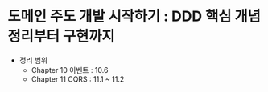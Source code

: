 # 도메인 주도 개발 시작하기 : DDD 핵심 개념 정리부터 구현까지

- 정리 범위
  - Chapter 10 이벤트 : 10.6
  - Chapter 11 CQRS : 11.1 ~ 11.2

## 
